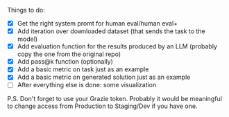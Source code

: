 Things to do:

- [x] Get the right system promt for human eval/human eval+
- [x] Add iteration over downloaded dataset (that sends the task to the model)
- [x] Add evaluation function for the results produced by an LLM (probably copy the one from the original repo)
- [x] Add pass@k function (optionally)
- [x] Add a basic metric on task just as an example
- [x] Add a basic metric on generated solution just as an example
- [ ] After everything else is done: some visualization

P.S.
Don't forget to use your Grazie token. Probably it would be meaningful to change access from Production to Staging/Dev if you have one.
